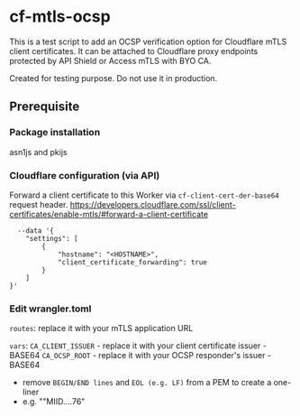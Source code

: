 # cf-mtls-ocsp

This is a test script to add an OCSP verification option for Cloudflare mTLS client certificates. It can be attached to Cloudflare proxy endpoints protected by API Shield or Access mTLS with BYO CA.

Created for testing purpose. Do not use it in production.

## Prerequisite 
### Package installation
asn1js and pkijs
### Cloudflare configuration (via API)
Forward a client certificate to this Worker via `cf-client-cert-der-base64` request header.
https://developers.cloudflare.com/ssl/client-certificates/enable-mtls/#forward-a-client-certificate
```
  --data '{
    "settings": [
        {
            "hostname": "<HOSTNAME>",
            "client_certificate_forwarding": true
        }
    ]
}'
```
### Edit wrangler.toml
`routes`:
replace it with your mTLS application URL

`vars`: 
`CA_CLIENT_ISSUER` - replace it with your client certificate issuer - BASE64
`CA_OCSP_ROOT` - replace it with your OCSP responder's issuer - BASE64
* remove `BEGIN/END lines` and `EOL (e.g. LF)` from a PEM to create a one-liner 
* e.g. ""MIID....76"
